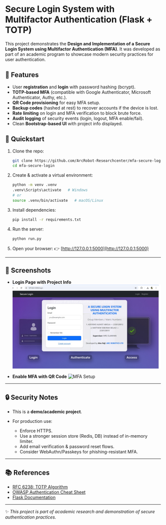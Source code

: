 
# Secure Login System with Multifactor Authentication (Flask + TOTP)

This project demonstrates the **Design and Implementation of a Secure Login System using Multifactor Authentication (MFA)**.
It was developed as part of an academic program to showcase modern security practices for user authentication.


## 🔑 Features

* User **registration** and **login** with password hashing (bcrypt).
* **TOTP-based MFA** (compatible with Google Authenticator, Microsoft Authenticator, Authy, etc.).
* **QR Code provisioning** for easy MFA setup.
* **Backup codes** (hashed at rest) to recover accounts if the device is lost.
* **Rate limiting** on login and MFA verification to block brute force.
* **Audit logging** of security events (login, logout, MFA enable/fail).
* Clean **Bootstrap-based UI** with project info displayed.


## 🚀 Quickstart

1. Clone the repo:

   ```bash
   git clone https://github.com/ArcRobot-Researchcenter/mfa-secure-login.git
   cd mfa-secure-login
   ```

2. Create & activate a virtual environment:

   ```bash
   python -m venv .venv
   .venv\Scripts\activate   # Windows
   # or
   source .venv/bin/activate   # macOS/Linux
   ```

3. Install dependencies:

   ```bash
   pip install -r requirements.txt
   ```

4. Run the server:

   ```bash
   python run.py
   ```

5. Open your browser:
   👉 [http://127.0.0.1:5000](http://127.0.0.1:5000)

---

## 📸 Screenshots

* **Login Page with Project Info**
![Secure Login Screenshot](screenshot/secure_login.jpg)



* **Enable MFA with QR Code**
  ![MFA Setup](docs/mfa-setup.png)

---

## 🔒 Security Notes

* This is a **demo/academic project**.
* For production use:

  * Enforce HTTPS.
  * Use a stronger session store (Redis, DB) instead of in-memory limiter.
  * Add email verification & password reset flows.
  * Consider WebAuthn/Passkeys for phishing-resistant MFA.

---

## 📚 References

* [RFC 6238: TOTP Algorithm](https://www.rfc-editor.org/rfc/rfc6238)
* [OWASP Authentication Cheat Sheet](https://cheatsheetseries.owasp.org/cheatsheets/Authentication_Cheat_Sheet.html)
* [Flask Documentation](https://flask.palletsprojects.com/)

---

✨ *This project is part of academic research and demonstration of secure authentication practices.*

